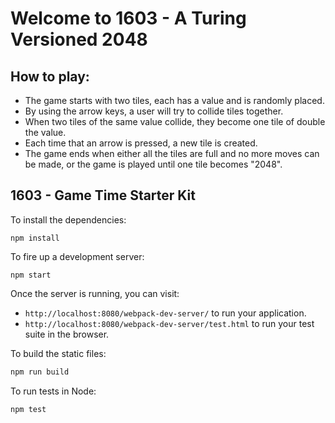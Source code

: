 # Welcome to 1603 - A Turing Versioned 2048

## How to play:

- The game starts with two tiles, each has a value and is randomly placed.
- By using the arrow keys, a user will try to collide tiles together.
- When two tiles of the same value collide, they become one tile of double the value.
- Each time that an arrow is pressed, a new tile is created.
- The game ends when either all the tiles are full and no more moves can be made, or the game is played until one tile becomes "2048".

## 1603 - Game Time Starter Kit

To install the dependencies:

```
npm install
```

To fire up a development server:

```
npm start
```

Once the server is running, you can visit:

* `http://localhost:8080/webpack-dev-server/` to run your application.
* `http://localhost:8080/webpack-dev-server/test.html` to run your test suite in the browser.

To build the static files:

```js
npm run build
```


To run tests in Node:

```js
npm test
```

